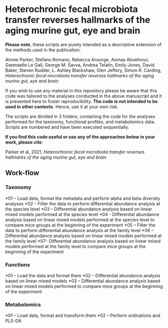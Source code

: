 # Heterochronic fecal microbiota transfer reverses hallmarks of the aging murine gut, eye and brain

**Please note**, these scripts are purely intended as a descriptive extension of the methods used in the publication: 

Aimee Parker, Stefano Romano, Rebecca Ansorge, Asmaa Aboelnour, Gwenaelle Le Gall, George M. Savva, Andrea Telatin, Emily Jones, David Baker, Steven Rudder, L. Ashley Blackshaw, Glen Jeffery, Simon R. Carding, *Heterochronic fecal microbiota transfer reverses hallmarks of the aging murine gut, eye and brain*

If you wish to use any material in this repository please be aware that this code was tailored to the analyses conducted in the above manuscript and it is presented here to foster reproducibility. **The code is not intended to be used in other contexts**. Hence, use it at your own risk.

 The scripts are divided in 3 folders, containing the code for the analyses performed for the taxonomy, functional profiles, and metabolomics data. Scripts are numbered and have been executed sequentially.

**If you find this code useful or use any of the approaches below in your work, please cite**:

Parker et al, 2021, *Heterochronic fecal microbiota transfer reverses hallmarks of the aging murine gut, eye and brain*

## Work-flow
### Taxonomy
*01 – Load data, format the metadata and perform alpha and beta diversity analyses
*02 – Filter the data to perform differential abundance analysis at the species level
*03 – Differential abundance analysis based on linear mixed models performed at the species level
*04 - Differential abundance analysis based on linear mixed models performed at the species level to compare mice groups at the beginning of the experiment
*05 – Filter the data to perform differential abundance analysis at the family level
*06 – Differential abundance analysis based on linear mixed models performed at the family level
*07- Differential abundance analysis based on linear mixed models performed at the family level to compare mice groups at the beginning of the experiment
### Functions
*01 – Load the data and format them
*02 – Differential abundance analysis based on linear mixed models
*03 – Differential abundance analysis based on linear mixed models performed to compare mice groups at the beginning of the experiment

### Metabolomics
*01 – Load data, format and transform them
*02 – Perform ordinations and PLS-DA
